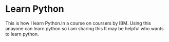 # Learn Python
This is how I learn Python.In a course on coursers by IBM.
Using this anayone can learn python so i am sharing this It may be helpful who wants to learn python.
